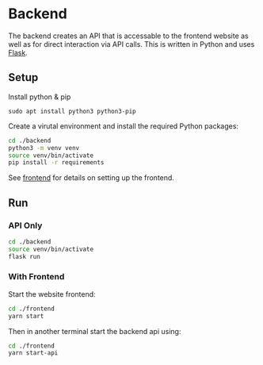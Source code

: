 # Backend

The backend creates an API that is accessable to the frontend website as well as for direct interaction via API calls. This is written in Python and uses [Flask](https://flask.palletsprojects.com/en/2.2.x/).

## Setup
Install python & pip
```
sudo apt install python3 python3-pip
```
Create a virutal environment and install the required Python packages:
```bash
cd ./backend
python3 -m venv venv
source venv/bin/activate
pip install -r requirements
```

See [frontend](../frontend/README.md) for details on setting up the frontend.

## Run
### API Only
```bash
cd ./backend
source venv/bin/activate
flask run 
```

### With Frontend
Start the website frontend:
```bash
cd ./frontend
yarn start
```
Then in another terminal start the backend api using:
```bash
cd ./frontend
yarn start-api
```